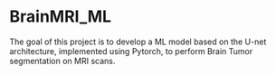 # BrainMRI_ML
The goal of this project is to develop a ML model based on the U-net architecture, implemented using Pytorch, to perform Brain Tumor segmentation on MRI scans.
